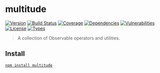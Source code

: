 # multitude

[![Version](https://img.shields.io/npm/v/multitude.svg)](https://www.npmjs.com/package/multitude)
[![Build Status](https://img.shields.io/travis/rafamel/multitude/master.svg)](https://travis-ci.org/rafamel/multitude)
[![Coverage](https://img.shields.io/coveralls/rafamel/multitude/master.svg)](https://coveralls.io/github/rafamel/multitude)
[![Dependencies](https://img.shields.io/david/rafamel/multitude.svg)](https://david-dm.org/rafamel/multitude)
[![Vulnerabilities](https://img.shields.io/snyk/vulnerabilities/npm/multitude.svg)](https://snyk.io/test/npm/multitude)
[![License](https://img.shields.io/github/license/rafamel/multitude.svg)](https://github.com/rafamel/multitude/blob/master/LICENSE)
[![Types](https://img.shields.io/npm/types/multitude.svg)](https://www.npmjs.com/package/multitude)

> A collection of Observable operators and utilities.

## Install

[`npm install multitude`](https://www.npmjs.com/package/multitude)
